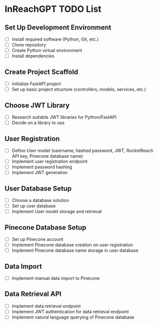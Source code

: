 # InReachGPT TODO List

## Set Up Development Environment
- [ ] Install required software (Python, Git, etc.)
- [ ] Clone repository
- [ ] Create Python virtual environment
- [ ] Install dependencies

## Create Project Scaffold
- [ ] Initialize FastAPI project
- [ ] Set up basic project structure (controllers, models, services, etc.)

## Choose JWT Library
- [ ] Research suitable JWT libraries for Python/FastAPI
- [ ] Decide on a library to use

## User Registration
- [ ] Define User model (username, hashed password, JWT, RocketReach API key, Pinecone database name)
- [ ] Implement user registration endpoint
- [ ] Implement password hashing
- [ ] Implement JWT generation

## User Database Setup
- [ ] Choose a database solution
- [ ] Set up user database
- [ ] Implement User model storage and retrieval

## Pinecone Database Setup
- [ ] Set up Pinecone account
- [ ] Implement Pinecone database creation on user registration
- [ ] Implement Pinecone database name storage in user database

## Data Import
- [ ] Implement manual data import to Pinecone

## Data Retrieval API
- [ ] Implement data retrieval endpoint
- [ ] Implement JWT authentication for data retrieval endpoint
- [ ] Implement natural language querying of Pinecone database
